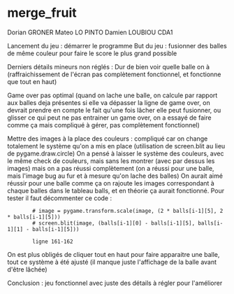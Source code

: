 # merge_fruit
Dorian GRONER
Mateo LO PINTO
Damien LOUBIOU
CDA1

Lancement du jeu : démarrer le programme
But du jeu : fusionner des balles de même couleur pour faire le score le plus grand possible

Derniers détails mineurs non réglés :
Dur de bien voir quelle balle on à (raffraichissement de l'écran pas complètement fonctionnel, et fonctionne que tout en haut)

Game over pas optimal (quand on lache une balle, on calcule par rapport aux balles deja présentes si elle va dépasser la ligne de game over,
on devrait prendre en compte le fait qu'une fois lâcher elle peut fusionner, ou glisser ce qui peut ne pas entrainer un game over, on a essayé de faire comme ça mais compliqué
à gérer, pas complètement fonctionnel)

Mettre des images à la place des couleurs : compliqué car on change totalement le système qu'on a mis en place (utilisation de  screen.blit au lieu de 
 pygame.draw.circle) On a pensé à laisser le système des couleurs, avec le même check de couleurs, mais sans les montrer (avec par dessus les images)
mais on a pas réussi complètement (on a réussi pour une balle, mais l'image bug au fur et à mesure qu'on lache des balles) On aurait aimé réussir pour une balle comme ça on rajoute les images correspondant à chaque balles dans le tableau balls, et en théorie ça aurait fonctionné. Pour tester il faut décommenter ce code :

            # image = pygame.transform.scale(image, (2 * balls[i-1][5], 2 * balls[i-1][5])) 
            # screen.blit(image, (balls[i-1][0] - balls[i-1][5], balls[i-1][1] - balls[i-1][5]))

            ligne 161-162

On est plus obligés de cliquer tout en haut pour faire apparaitre une balle, tout ce système à été ajusté (il manque juste l'affichage de la balle avant d'être lâchée)

Conclusion : jeu fonctionnel avec juste des détails à régler pour l'améliorer
